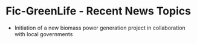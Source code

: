 # Fic-GreenLife - Recent News Topics

- Initiation of a new biomass power generation project in collaboration with local governments